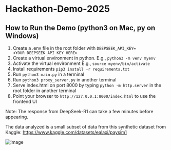 # Hackathon-Demo-2025

## How to Run the Demo (python3 on Mac, py on Windows)
1. Create a .env file in the root folder with `DEEPSEEK_API_KEY=<YOUR_DEEPSEEK_API_KEY_HERE>`
2. Create a virtual environment in python. E.g., `python3 -m venv myenv`
3. Activate the virtual environment E.g., `source myenv/bin/activate`
4. Install requirements `pip3 install -r requirements.txt`
5. Run `python3 main.py` in a terminal
6. Run `python3 proxy_server.py` in another terminal
7. Serve index.html on port 8000 by typing `python -m http.server` in the root folder in another terminal
8. Point your browser to `http://127.0.0.1:8000/index.html` to use the frontend UI

Note: The response from DeepSeek-R1 can take a few minutes before appearing.

The data analyzed is a small subset of data from this synthetic dataset from Kaggle: https://www.kaggle.com/datasets/ealaxi/paysim1

![image](https://github.com/user-attachments/assets/5d1f689b-9c14-4192-b0f0-08dbaf2940be)
